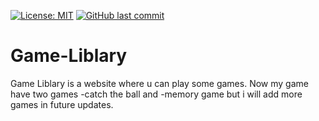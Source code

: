 [![License: MIT](https://img.shields.io/badge/License-MIT-yellow.svg)](https://opensource.org/licenses/MIT)
[![GitHub last commit](https://img.shields.io/github/last-commit/XaromPL/Game-Liblary)](https://github.com/XaromPL/Game-Liblary/commits)

# Game-Liblary

Game Liblary is a website where u can play some games.
Now my game have two games -catch the ball and -memory game but i will add more games in future updates.
